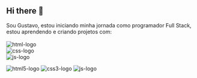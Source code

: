 ## Hi there 👋

Sou Gustavo, estou iniciando minha jornada como programador Full Stack, estou aprendendo e criando projetos com:
<br>
<br>
<img src="https://img.shields.io/badge/HTML-239120?style=for-the-badge&logo=html5&logoColor=white" alt="html-logo"/>
<br>
<img src="https://img.shields.io/badge/CSS3-1572B6?style=for-the-badge&logo=css3&logoColor=white" alt="css-logo"/>
<br>
<img src="https://img.shields.io/badge/JavaScript-F7DF1E?style=for-the-badge&logo=javascript&logoColor=black" alt="js-logo"/>

<!-- Badges das tecnologias -->
<img src="https://img.shields.io/badge/HTML5-E34F26?style=for-the-badge&logo=html5&logoColor=white" alt="html5-logo"/>
<img src="https://img.shields.io/badge/CSS3-1572B6?style=for-the-badge&logo=css3&logoColor=white" alt="css3-logo"/>
<img src="https://img.shields.io/badge/JavaScript-F7DF1E?style=for-the-badge&logo=javascript&logoColor=black" alt="js-logo"/>


